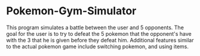 # Pokemon-Gym-Simulator
This program simulates a battle between the user and 5 opponents. The goal for the user is to try to defeat the 5 pokemon that the opponent's have with the 3 that he is given before they defeat him. Additional features similar to the actual pokemon game include switching pokemon, and using items.
